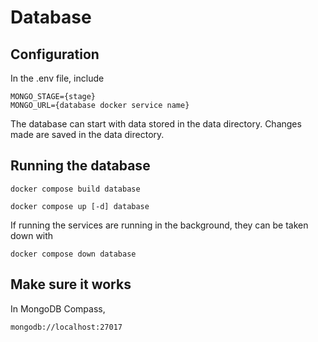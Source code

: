 # Database

## Configuration
In the .env file, include
```
MONGO_STAGE={stage}
MONGO_URL={database docker service name}
```

The database can start with data stored in the data directory. Changes made are saved in the data directory.

## Running the database
```
docker compose build database
```

```
docker compose up [-d] database
```

If running the services are running in the background, they can be taken down with
```
docker compose down database
```

## Make sure it works
In MongoDB Compass, 
```
mongodb://localhost:27017
```
